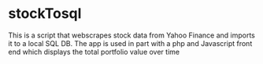 # stockTosql
This is a script that webscrapes stock data from Yahoo Finance and imports it to a local SQL DB. The app is used in part with a php and Javascript front end which displays the total portfolio value over time
